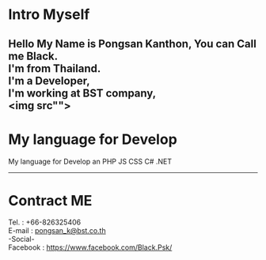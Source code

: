 # Intro Myself
Hello My Name is Pongsan Kanthon, You can Call me Black. <br/>
I'm from Thailand. <br/>
I'm a Developer, <br/>
I'm working at BST company, <br/>
<img src"">
---

# My language for Develop 

My language for Develop an PHP JS CSS C# .NET

---

# Contract ME

Tel.      : +66-826325406 <br/>
E-mail    : pongsan_k@bst.co.th <br/>
-Social- <br/>
Facebook  : https://www.facebook.com/Black.Psk/
